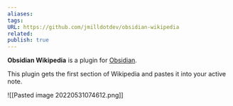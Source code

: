 ```yaml
---
aliases: 
tags: 
URL: https://github.com/jmilldotdev/obsidian-wikipedia
related: 
publish: true
---
```


**Obsidian Wikipedia** is a plugin for [Obsidian]([https://obsidian.md](https://obsidian.md/)).

This plugin gets the first section of Wikipedia and pastes it into your active note.

![[Pasted image 20220531074612.png]]